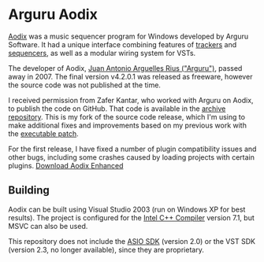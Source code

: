 # Arguru Aodix

[Aodix](https://web.archive.org/web/20070819041559/http://www.aodix.com/pageaodixv4.html) was a music sequencer program for Windows developed by Arguru Software. It had a unique interface combining features of [trackers](https://en.wikipedia.org/wiki/Music_tracker) and [sequencers](https://en.wikipedia.org/wiki/Music_sequencer), as well as a modular wiring system for VSTs.

The developer of Aodix, [Juan Antonio Arguelles Rius ("Arguru")](https://en.wikipedia.org/wiki/Juan_Antonio_Arguelles_Rius), passed away in 2007. The final version v4.2.0.1 was released as freeware, however the source code was not published at the time.

I received permission from Zafer Kantar, who worked with Arguru on Aodix, to publish the code on GitHub. That code is available in the [archive repository](https://github.com/arguru-archive/aodix). This is my fork of the source code release, which I'm using to make additional fixes and improvements based on my previous work with the [executable patch](https://github.com/vanjac/aodix-repair/).

For the first release, I have fixed a number of plugin compatibility issues and other bugs, including some crashes caused by loading projects with certain plugins. [Download Aodix Enhanced](https://github.com/vanjac/aodix-enhanced/releases)

## Building

Aodix can be built using Visual Studio 2003 (run on Windows XP for best results). The project is configured for the [Intel C++ Compiler](https://en.wikipedia.org/wiki/Intel_C%2B%2B_Compiler) version 7.1, but MSVC can also be used.

This repository does not include the [ASIO SDK](https://www.steinberg.net/developers/) (version 2.0) or the VST SDK (version 2.3, no longer available), since they are proprietary.
